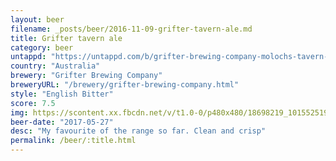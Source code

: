 ```yaml
---
layout: beer
filename: _posts/beer/2016-11-09-grifter-tavern-ale.md
title: Grifter tavern ale
category: beer
untappd: "https://untappd.com/b/grifter-brewing-company-molochs-tavern-ale/2005115"
country: "Australia"
brewery: "Grifter Brewing Company"
breweryURL: "/brewery/grifter-brewing-company.html"
style: "English Bitter"
score: 7.5
img: https://scontent.xx.fbcdn.net/v/t1.0-0/p480x480/18698219_10155251934963745_7315221414401750468_n.jpg?oh=78f4dd1e88436a8364da4f47dd31e1bf&oe=5B490A84
beer-date: "2017-05-27"
desc: "My favourite of the range so far. Clean and crisp"
permalink: /beer/:title.html
---
```

